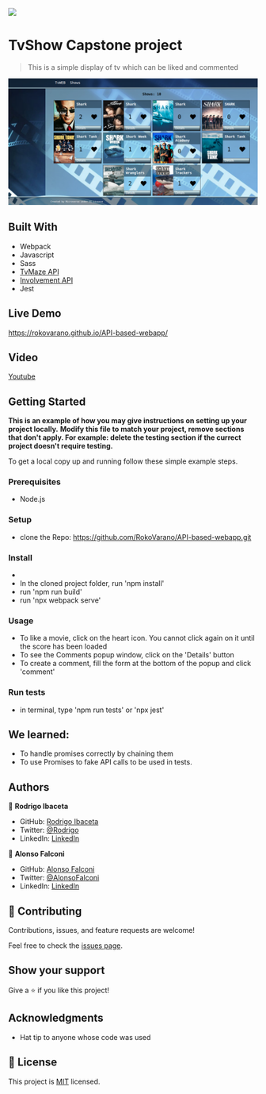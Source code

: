![](https://img.shields.io/badge/Microverse-blueviolet)

# TvShow Capstone project

> This is a simple display of tv which can be liked and commented

![screenshot](./app_screenshot.png)
## Built With

- Webpack
- Javascript
- Sass
- [TvMaze API](https://www.tvmaze.com/api)
- [Involvement API](https://www.notion.so/microverse/Involvement-API-869e60b5ad104603aa6db59e08150270)
- Jest
## Live Demo

https://rokovarano.github.io/API-based-webapp/

## Video

[Youtube](https://youtu.be/i-Ama7o-VNQ)
## Getting Started

**This is an example of how you may give instructions on setting up your project locally.**
**Modify this file to match your project, remove sections that don't apply. For example: delete the testing section if the currect project doesn't require testing.**


To get a local copy up and running follow these simple example steps.

### Prerequisites
- Node.js
### Setup
- clone the Repo: https://github.com/RokoVarano/API-based-webapp.git
### Install
- 
- In the cloned project folder, run 'npm install'
- run 'npm run build'
- run 'npx webpack serve'
### Usage
- To like a movie, click on the heart icon. You cannot click again on it until the score has been loaded
- To see the Comments popup window, click on the 'Details' button
- To create a comment, fill the form at the bottom of the popup and click 'comment'
### Run tests
- in terminal, type 'npm run tests' or 'npx jest'
## We learned:
- To handle promises correctly by chaining them
- To use Promises to fake API calls to be used in tests.
## Authors

👤 **Rodrigo Ibaceta**

- GitHub: [Rodrigo Ibaceta](https://github.com/RokoVarano/)
- Twitter: [@Rodrigo](https://twitter.com/RodrigoIbacet11)
- LinkedIn: [LinkedIn](https://www.linkedin.com/in/rodrigo-ibaceta-a8657611a/)

👤 **Alonso Falconi**
- GitHub: [Alonso Falconi](https://github.com/alonsofl/)
- Twitter: [@AlonsoFalconi](https://twitter.com/AlonsoFalconi)
- LinkedIn: [LinkedIn](https://www.linkedin.com/in/alonsofalconi/) 
## 🤝 Contributing

Contributions, issues, and feature requests are welcome!

Feel free to check the [issues page](../../issues/).

## Show your support

Give a ⭐️ if you like this project!

## Acknowledgments

- Hat tip to anyone whose code was used
## 📝 License

This project is [MIT](./MIT.md) licensed.